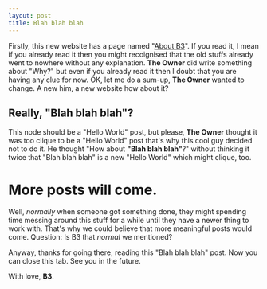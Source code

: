 ```yaml
---
layout: post
title: Blah blah blah
---
```


Firstly, this new website has a page named "[About B3](/about-b3/)". If you read it, I mean if you already read it then you might recoignised that the old stuffs already went to nowhere without any explanation. __The Owner__ did write something about "Why?" but even if you already read it then I doubt that you are having any clue for now. OK, let me do a sum-up, __The Owner__ wanted to change. A new him, a new website how about it?

## Really, "Blah blah blah"?
This node should be a "Hello World" post, but please, __The Owner__ thought it was too clique to be a "Hello World" post that's why this cool guy decided not to do it. He thought "How about __"Blah blah blah"__?" without thinking it twice that "Blah blah blah" is a new "Hello World" which might clique, too.

# More posts will come.
Well, _normally_ when someone got something done, they might spending time messing around this stuff for a while until they have a newer thing to work with. That's why we could believe that more meaningful posts would come. Question: Is B3 that _normal_ we mentioned?

Anyway, thanks for going there, reading this "Blah blah blah" post. Now you can close this tab. See you in the future.

With love,
__B3__.